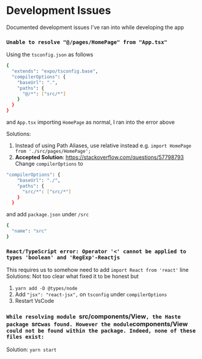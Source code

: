 # Development Issues
Documented development issues I've ran into while developing the app

### `Unable to resolve "@/pages/HomePage" from "App.tsx"`
Using the `tsconfig.json` as follows
```bash
{
  "extends": "expo/tsconfig.base",
  "compilerOptions": {
    "baseUrl": ".",
    "paths": {
      "@/*": ["src/*"]
    }
  }
}
```
and `App.tsx` importing `HomePage` as normal, I ran into the error above

Solutions: 
1. Instead of using Path Aliases, use relative instead 
e.g. `import HomePage from './src/pages/HomePage';`
2. **Accepted Solution**: https://stackoverflow.com/questions/57798793
Change `compilerOptions` to 
```bash
"compilerOptions": {
    "baseUrl": "./",
    "paths": {
      "src/*": ["src/*"]
    }
  }
```
and add `package.json` under `/src`
```bash
{
  "name": "src"
}
```

### `React/TypeScript error: Operator '<' cannot be applied to types 'boolean' and 'RegExp'-Reactjs`
This requires us to somehow need to add `import React from 'react'` line
Solutions: Not too clear what fixed it to be honest but
1. `yarn add -D @types/node`
2. Add `"jsx": "react-jsx",` on `tsconfig` under `compilerOptions`
3. Restart VsCode

### `While resolving module `src/components/View`, the Haste package `src` was found. However the module `components/View` could not be found within the package. Indeed, none of these files exist:`
Solution: `yarn start`